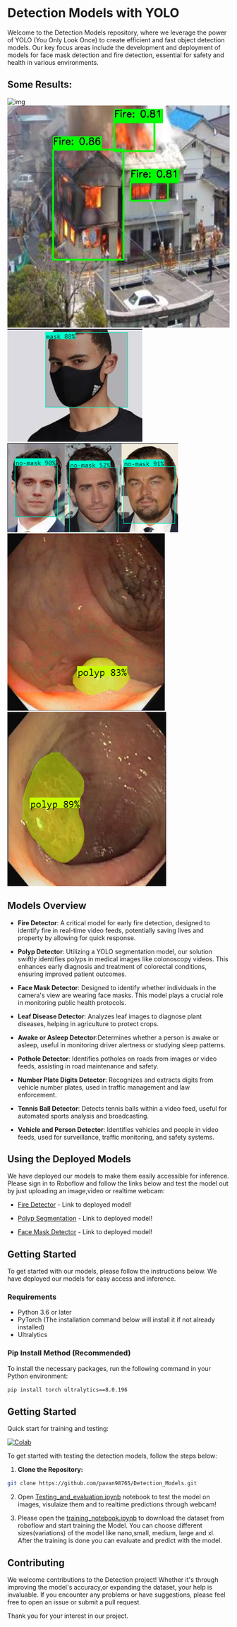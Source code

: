 # Detection Models with YOLO

Welcome to the Detection Models repository, where we leverage the power of YOLO (You Only Look Once) to create efficient and fast object detection models. Our key focus areas include the development and deployment of models for face mask detection and fire detection, essential for safety and health in various environments.

## Some Results:

![img](results/fire_detection.gif)
![img](results/Img_1871_jpg.rf.df44efd28f4554e0336d85ed0b128c58.jpg)
![img](results/facemask2.png)
![img](results/facemask3.png)
![img](results/polyp1.png)
![img](results/polyp3.png)

## Models Overview

- **Fire Detector**: A critical model for early fire detection, designed to identify fire in real-time video feeds, potentially saving lives and property by allowing for quick response.

- **Polyp Detector**: Utilizing a YOLO segmentation model, our solution swiftly identifies polyps in medical images like colonoscopy videos. This enhances early diagnosis and treatment of colorectal conditions, ensuring improved patient outcomes.

- **Face Mask Detector**: Designed to identify whether individuals in the camera's view are wearing face masks. This model plays a crucial role in monitoring public health protocols.

- **Leaf Disease Detector**: Analyzes leaf images to diagnose plant diseases, helping in agriculture to protect crops.
- **Awake or Asleep Detector**:Determines whether a person is awake or asleep, useful in monitoring driver alertness or studying sleep patterns.
- **Pothole Detector**: Identifies potholes on roads from images or video feeds, assisting in road maintenance and safety.

- **Number Plate Digits Detector**: Recognizes and extracts digits from vehicle number plates, used in traffic management and law enforcement.
- **Tennis Ball Detector**: Detects tennis balls within a video feed, useful for automated sports analysis and broadcasting.
- **Vehicle and Person Detector**: Identifies vehicles and people in video feeds, used for surveillance, traffic monitoring, and safety systems.

## Using the Deployed Models

We have deployed our models to make them easily accessible for inference. Please sign in to Roboflow and follow the links below and test the model out by just uploading an image,video or realtime webcam:

- [Fire Detector](https://universe.roboflow.com/vision-zz6rk/fire_detector-g4lir/model/7) - Link to deployed model!

- [Polyp Segmentation](https://universe.roboflow.com/pavan-cs-q3hq0/polpy-twuhz/model/4) - Link to deployed model!

- [Face Mask Detector](https://universe.roboflow.com/wce-cmtzh/face_mask_detector-fhj36/model/3) - Link to deployed model!

## Getting Started

To get started with our models, please follow the instructions below. We have deployed our models for easy access and inference.

### Requirements

- Python 3.6 or later
- PyTorch (The installation command below will install it if not already installed)
- Ultralytics

### Pip Install Method (Recommended)

To install the necessary packages, run the following command in your Python environment:

```bash
pip install torch ultralytics==8.0.196
```

## Getting Started

Quick start for training and testing:

[![Colab](https://colab.research.google.com/assets/colab-badge.svg)](https://colab.research.google.com/drive/1LivJRxLtOFb4fsJ7NAvJtoAVaEuVw8dM?usp=sharing)

To get started with testing the detection models, follow the steps below:

1. **Clone the Repository:**

```bash
git clone https://github.com/pavan98765/Detection_Models.git
```

2. Open [Testing_and_evaluation.ipynb](Code/Testing_and_evaluation.ipynb) notebook to test the model on images, visulaize them and to realtime predictions through webcam!

3. Please open the [training_notebook.ipynb](Code/Training.py) to download the dataset from roboflow and start training the Model. You can choose different sizes(variations) of the model like nano,small, medium, large and xl. After the training is done you can evaluate and predict with the model.

## Contributing

We welcome contributions to the Detection project! Whether it's through improving the model's accuracy,or expanding the dataset, your help is invaluable. If you encounter any problems or have suggestions, please feel free to open an issue or submit a pull request.

Thank you for your interest in our project.
